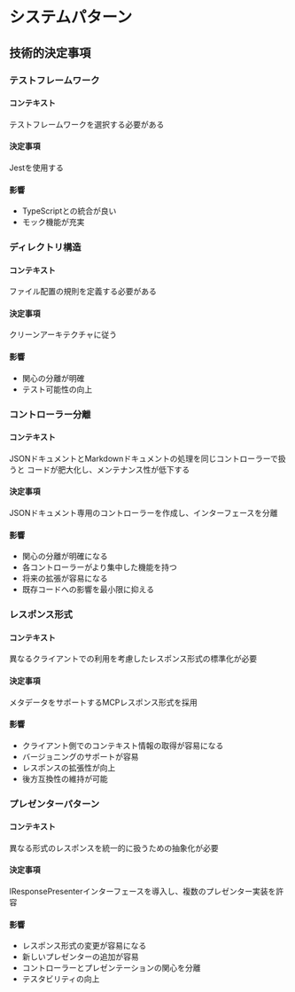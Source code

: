 # システムパターン

## 技術的決定事項

### テストフレームワーク

#### コンテキスト

テストフレームワークを選択する必要がある

#### 決定事項

Jestを使用する

#### 影響

- TypeScriptとの統合が良い
- モック機能が充実

### ディレクトリ構造

#### コンテキスト

ファイル配置の規則を定義する必要がある

#### 決定事項

クリーンアーキテクチャに従う

#### 影響

- 関心の分離が明確
- テスト可能性の向上

### コントローラー分離

#### コンテキスト

JSONドキュメントとMarkdownドキュメントの処理を同じコントローラーで扱うと
コードが肥大化し、メンテナンス性が低下する

#### 決定事項

JSONドキュメント専用のコントローラーを作成し、インターフェースを分離

#### 影響

- 関心の分離が明確になる
- 各コントローラーがより集中した機能を持つ
- 将来の拡張が容易になる
- 既存コードへの影響を最小限に抑える

### レスポンス形式

#### コンテキスト

異なるクライアントでの利用を考慮したレスポンス形式の標準化が必要

#### 決定事項

メタデータをサポートするMCPレスポンス形式を採用

#### 影響

- クライアント側でのコンテキスト情報の取得が容易になる
- バージョニングのサポートが容易
- レスポンスの拡張性が向上
- 後方互換性の維持が可能

### プレゼンターパターン

#### コンテキスト

異なる形式のレスポンスを統一的に扱うための抽象化が必要

#### 決定事項

IResponsePresenterインターフェースを導入し、複数のプレゼンター実装を許容

#### 影響

- レスポンス形式の変更が容易になる
- 新しいプレゼンターの追加が容易
- コントローラーとプレゼンテーションの関心を分離
- テスタビリティの向上

